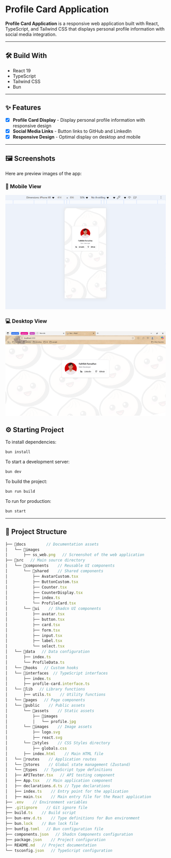 # Profile Card Application

**Profile Card Application** is a responsive web application built with React, TypeScript, and Tailwind CSS that displays personal profile information with social media integration.

---

## 🛠️ Build With

- React 19
- TypeScript
- Tailwind CSS
- Bun

---

## :sparkles: Features

- [x] **Profile Card Display** - Display personal profile information with responsive design
- [x] **Social Media Links** - Button links to GitHub and LinkedIn
- [x] **Responsive Design** - Optimal display on desktop and mobile

---

## :framed_picture: Screenshots

Here are preview images of the app:

### :iphone: Mobile View

![Mobile view of the profile card application](/docs/images/mobile.png)

### :computer: Desktop View

![Desktop view of the profile card application](/docs/images/desktop.png)

## :gear: Starting Project

To install dependencies:

```bash
bun install
```

To start a development server:

```bash
bun dev
```

To build the project:

```bash
bun run build
```

To run for production:

```bash
bun start
```

---

## :file_folder: Project Structure

```ts
├── 📁docs         // Documentation assets
│   └── 📁images
│       ├── ss_web.png   // Screenshot of the web application
├── 📁src   // Main source directory
│   └── 📁components    // Reusable UI components
│       └── 📁shared    // Shared components
│           ├── AvatarCustom.tsx
│           ├── ButtonCustom.tsx
│           ├── Counter.tsx
│           ├── CounterDisplay.tsx
│           ├── index.ts
│           └── ProfileCard.tsx
│       └── 📁ui    // Shadcn UI components
│           ├── avatar.tsx
│           ├── button.tsx
│           ├── card.tsx
│           ├── form.tsx
│           ├── input.tsx
│           ├── label.tsx
│           └── select.tsx
│   └── 📁data   // Data configuration
│       ├── index.ts
│       └── ProfileData.ts
│   └── 📁hooks   // Custom hooks
│   └── 📁interfaces  // TypeScript interfaces
│       ├── index.ts
│       ├── profile-card.interface.ts
│   └── 📁lib   // Library functions
│       ├── utils.ts    // Utility functions
│   └── 📁pages   // Page components
│   └── 📁public    // Public assets
│       └── 📁assets    // Static assets
│           ├── 📁images
│           │   └── profile.jpg
│       └── 📁images    // Image assets
│           ├── logo.svg
│           ├── react.svg
│       └── 📁styles    // CSS Styles directory
│           ├── globals.css
│       ├── index.html    // Main HTML file
│   └── 📁routes    // Application routes
│   └── 📁stores    // Global state management (Zustand)
│   └── 📁types   // TypeScript type definitions
│   ├── APITester.tsx   // API testing component
│   ├── App.tsx   // Main application component
│   ├── declarations.d.ts // Type declarations
│   ├── index.ts    // Entry point for the application
│   ├── main.tsx    // Main entry file for the React application
├── .env    // Environment variables
├── .gitignore    // Git ignore file
├── build.ts    // Build script
├── bun-env.d.ts    // Type definitions for Bun environment
├── bun.lock    // Bun lock file
├── bunfig.toml   // Bun configuration file
├── components.json   // Shadcn Components configuration
├── package.json    // Project configuration
├── README.md   // Project documentation
└── tsconfig.json   // TypeScript configuration

```
